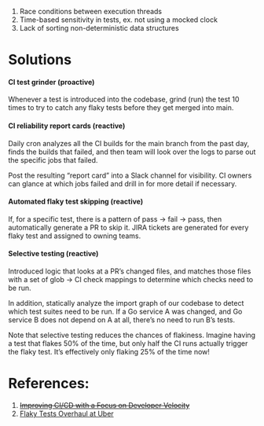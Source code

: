 1. Race conditions between execution threads
2. Time-based sensitivity in tests, ex. not using a mocked clock
3. Lack of sorting non-deterministic data structures

# Solutions

#### CI test grinder (proactive)

Whenever a test is introduced into the codebase, grind (run) the test 10 times to try to catch any flaky tests before they get merged into main.

#### CI reliability report cards (reactive)

Daily cron analyzes all the CI builds for the main branch from the past day, finds the builds that failed, and then team will look over the logs to parse out the specific jobs that failed.

Post the resulting “report card” into a Slack channel for visibility. CI owners can glance at which jobs failed and drill in for more detail if necessary.

#### Automated flaky test skipping (reactive)

If, for a specific test, there is a pattern of pass → fail → pass, then automatically generate a PR to skip it. JIRA tickets are generated for every flaky test and assigned to owning teams.

#### Selective testing (reactive)

Introduced logic that looks at a PR’s changed files, and matches those files with a set of glob → CI check mappings to determine which checks need to be run.

In addition, statically analyze the import graph of our codebase to detect which test suites need to be run. If a Go service A was changed, and Go service B does not depend on A at all, there’s no need to run B’s tests.

Note that selective testing reduces the chances of flakiness. Imagine having a test that flakes 50% of the time, but only half the CI runs actually trigger the flaky test. It’s effectively only flaking 25% of the time now!

# References:

1. ~~[Improving CI/CD with a Focus on Developer Velocity](https://www.samsara.com/blog/improving-ci-cd-with-a-focus-on-developer-velocity)~~
2. [Flaky Tests Overhaul at Uber](https://www.uber.com/en-IN/blog/flaky-tests-overhaul/?utm_source=substack&utm_medium=email)